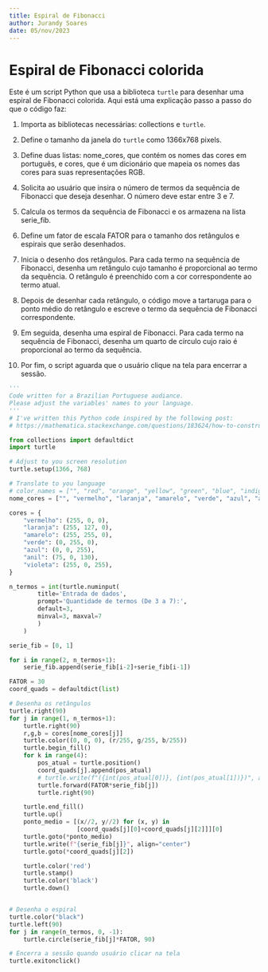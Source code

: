 ```yaml
---
title: Espiral de Fibonacci
author: Jurandy Soares
date: 05/nov/2023
---
```


# Espiral de Fibonacci colorida

Este é um script Python que usa a biblioteca `turtle` para desenhar uma espiral de Fibonacci colorida. Aqui está uma explicação passo a passo do que o código faz:

1. Importa as bibliotecas necessárias: collections e `turtle`.

2. Define o tamanho da janela do `turtle` como 1366x768 pixels.

3. Define duas listas: nome_cores, que contém os nomes das cores em português, e cores, que é um dicionário que mapeia os nomes das cores para suas representações RGB.

4. Solicita ao usuário que insira o número de termos da sequência de Fibonacci que deseja desenhar. O número deve estar entre 3 e 7.

5. Calcula os termos da sequência de Fibonacci e os armazena na lista serie_fib.

6. Define um fator de escala FATOR para o tamanho dos retângulos e espirais que serão desenhados.

7. Inicia o desenho dos retângulos. Para cada termo na sequência de Fibonacci, desenha um retângulo cujo tamanho é proporcional ao termo da sequência. O retângulo é preenchido com a cor correspondente ao termo atual.

8. Depois de desenhar cada retângulo, o código move a tartaruga para o ponto médio do retângulo e escreve o termo da sequência de Fibonacci correspondente.

9. Em seguida, desenha uma espiral de Fibonacci. Para cada termo na sequência de Fibonacci, desenha um quarto de círculo cujo raio é proporcional ao termo da sequência.

10. Por fim, o script aguarda que o usuário clique na tela para encerrar a sessão.

```python
'''
Code written for a Brazilian Portuguese audiance.
Please adjust the variables' names to your language.
'''
# I've written this Python code inspired by the following post:
# https://mathematica.stackexchange.com/questions/183624/how-to-construct-rectangular-figures-from-the-fibonacci-numbers

from collections import defaultdict
import turtle

# Adjust to you screen resolution
turtle.setup(1366, 768)

# Translate to you language
# color_names = ["", "red", "orange", "yellow", "green", "blue", "indigo", "violet"] 
nome_cores = ["", "vermelho", "laranja", "amarelo", "verde", "azul", "anil", "violeta"]

cores = {
    "vermelho": (255, 0, 0),
    "laranja": (255, 127, 0),
    "amarelo": (255, 255, 0),
    "verde": (0, 255, 0),
    "azul": (0, 0, 255),
    "anil": (75, 0, 130),
    "violeta": (255, 0, 255),
}

n_termos = int(turtle.numinput(
        title='Entrada de dados', 
        prompt='Quantidade de termos (De 3 a 7):',
        default=3,
        minval=3, maxval=7
        )
    )

serie_fib = [0, 1]

for i in range(2, n_termos+1):
    serie_fib.append(serie_fib[i-2]+serie_fib[i-1])

FATOR = 30
coord_quads = defaultdict(list)

# Desenha os retângulos
turtle.right(90)
for j in range(1, n_termos+1):
    turtle.right(90)
    r,g,b = cores[nome_cores[j]]
    turtle.color((0, 0, 0), (r/255, g/255, b/255))
    turtle.begin_fill()
    for k in range(4):
        pos_atual = turtle.position()
        coord_quads[j].append(pos_atual)
        # turtle.write(f"({int(pos_atual[0])}, {int(pos_atual[1])})", align="center")
        turtle.forward(FATOR*serie_fib[j])
        turtle.right(90)

    turtle.end_fill()
    turtle.up()
    ponto_medio = [(x//2, y//2) for (x, y) in 
                   [coord_quads[j][0]+coord_quads[j][2]]][0]
    turtle.goto(*ponto_medio)
    turtle.write(f"{serie_fib[j]}", align="center")
    turtle.goto(*coord_quads[j][2])

    turtle.color('red')
    turtle.stamp()
    turtle.color('black')
    turtle.down()


# Desenha o espiral
turtle.color("black")
turtle.left(90)
for j in range(n_termos, 0, -1):
    turtle.circle(serie_fib[j]*FATOR, 90)

# Encerra a sessão quando usuário clicar na tela
turtle.exitonclick()
```
